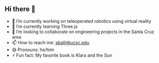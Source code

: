 ## Hi there 👋

- 🔭 I’m currently working on teleoperated robotics using virtual reality
- 🌱 I’m currently learning Three.js
- 👯 I’m looking to collaborate on engineering projects in the Santa Cruz area
- 📫 How to reach me: aballi@ucsc.edu
- 😄 Pronouns: he/him
- ⚡ Fun fact: My favorite book is Klara and the Sun
